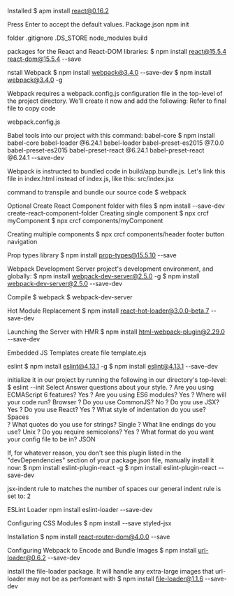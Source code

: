 

Installed
$ apm install react@0.16.2

Press Enter to accept the default values.
Package.json
npm init

folder
.gitignore
.DS_STORE
node_modules
build

packages for the React and React-DOM libraries:
$ npm install react@15.5.4 react-dom@15.5.4 --save

nstall Webpack
$ npm install webpack@3.4.0 --save-dev
$ npm install webpack@3.4.0 -g

Webpack requires a webpack.config.js configuration file in the top-level of the project directory. We'll create it now and add the following: Refer to final file to copy code

webpack.config.js

Babel tools into our project with this command:
babel-core
$ npm install babel-core
babel-loader
@6.24.1 babel-loader
babel-preset-es2015
@7.0.0 babel-preset-es2015
babel-preset-react
@6.24.1 babel-preset-react
@6.24.1 --save-dev



Webpack is instructed to bundled code in build/app.bundle.js.
Let's link this file in index.html instead of index.js, like this:
src/index.jsx

command to transpile and bundle our source code
$ webpack

Optional
Create React Component folder with files
$ npm install --save-dev create-react-component-folder
Creating single component
$ npx crcf myComponent
$ npx crcf components/myComponent

Creating multiple components
$ npx crcf components/header footer button navigation

Prop types library
$ npm install prop-types@15.5.10 --save

Webpack Development Server
project's development environment, and globally:
$ npm install webpack-dev-server@2.5.0 -g
$ npm install webpack-dev-server@2.5.0 --save-dev

Compile
$ webpack
$ webpack-dev-server

Hot Module Replacement
$ npm install react-hot-loader@3.0.0-beta.7 --save-dev

Launching the Server with HMR
$ npm install html-webpack-plugin@2.29.0 --save-dev

Embedded JS Templates
create file
template.ejs

eslint
$ npm install eslint@4.13.1 -g
$ npm install eslint@4.13.1 --save-dev

 initialize it in our project by running the following in our directory's top-level:
$ eslint --init
Select Answer questions about your style.
? Are you using ECMAScript 6 features? Yes
? Are you using ES6 modules? Yes
? Where will your code run? Browser
? Do you use CommonJS? No
? Do you use JSX? Yes
? Do you use React? Yes
? What style of indentation do you use? Spaces  
? What quotes do you use for strings? Single
? What line endings do you use? Unix
? Do you require semicolons? Yes
? What format do you want your config file to be in? JSON

If, for whatever reason, you don't see this plugin listed in the "devDependencies" section of your package.json file, manually install it now:
$ npm install eslint-plugin-react -g
$ npm install eslint-plugin-react --save-dev

jsx-indent rule to matches the number of spaces our general indent rule is set to:
2

ESLint Loader
npm install eslint-loader --save-dev

Configuring CSS Modules
$ npm install --save styled-jsx

Installation
$ npm install react-router-dom@4.0.0 --save

Configuring Webpack to Encode and Bundle Images
$ npm install url-loader@0.6.2 --save-dev

install the file-loader package. It will handle any extra-large images that url-loader may not be as performant with
$ npm install file-loader@1.1.6 --save-dev
